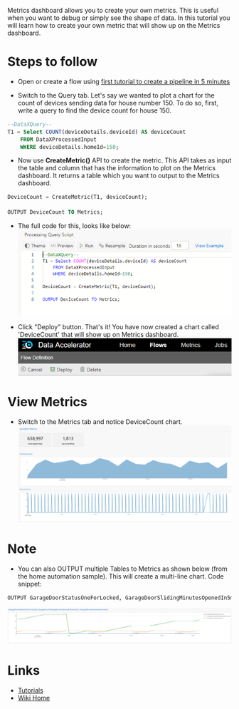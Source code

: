 Metrics dashboard allows you to create your own metrics. This is useful when you want to debug or simply see the shape of data. In this tutorial you will learn how to create your own metric that will show up on the Metrics dashboard. 

# Steps to follow
- Open or create a flow using [first tutorial to create a pipeline in 5 minutes](Creating-your-first-pipeline-in-5-minutes!)

- Switch to the Query tab. Let's say we wanted to plot a chart for the count of devices sending data for house number 150. To do so, first, write a query to find the device count for house 150. 

```sql
--DataXQuery--
T1 = Select COUNT(deviceDetails.deviceId) AS deviceCount
    FROM DataXProcessedInput
    WHERE deviceDetails.homeId=150;
```

- Now use **CreateMetric()** API to create the metric. This API takes as input the table and column that has the information to plot on the Metrics dashboard. It returns a table which you want to output to the Metrics dashboard.

```sql
DeviceCount = CreateMetric(T1, deviceCount);

OUTPUT DeviceCount TO Metrics;
``` 

- The full code for this, looks like below:<br/>
 ![New Metric](./tutorials/images/createmetric.PNG)<br/>

- Click "Deploy" button. That's it! You have now created a chart called 'DeviceCount' that will show up on Metrics dashboard. <br/>
 ![Deploy](./tutorials/images/Deploy.PNG)

# View Metrics
- Switch to the Metrics tab and notice DeviceCount chart.
 ![New Metric](./tutorials/images/metricdevicecount.PNG)<br/>

# Note
- You can also OUTPUT multiple Tables to Metrics as shown below (from the home automation sample). This will create a multi-line chart.
Code snippet:
```sql
OUTPUT GarageDoorStatusOneForLocked, GarageDoorSlidingMinutesOpenedIn5minutes, GarageMinutesOpenedInAnHour TO Metrics;
```
 ![New Metric](./tutorials/images/multiline.PNG)<br/>

# Links
* [Tutorials](Tutorials)
* [Wiki Home](Home)